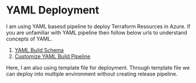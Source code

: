 # YAML Deployment

I am using YAML basesd pipeline to deploy Terraform Resources in Azure. If you are unfamiliar with YAML pipeline then follow below urls to understand concepts of YAML.

1. [YAML Build Schema](https://docs.microsoft.com/en-us/azure/devops/pipelines/yaml-schema/?view=azure-pipelines)
2. [Customize YAML Build Pipeline](https://docs.microsoft.com/en-us/azure/devops/pipelines/customize-pipeline?view=azure-devops)

Here, I am also using template file for deployment. Through template file we can deploy into multiple environment without creating release pipeline.
